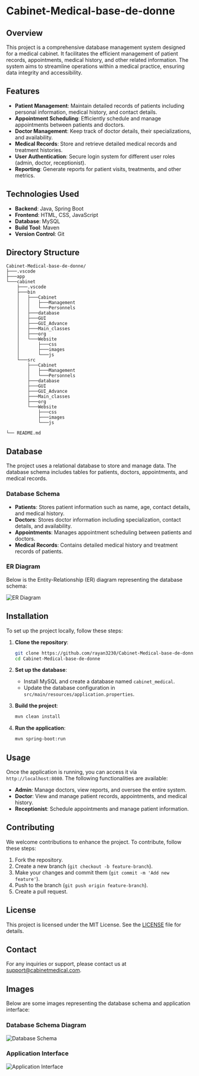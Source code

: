# Cabinet-Medical-base-de-donne

## Overview
This project is a comprehensive database management system designed for a medical cabinet. It facilitates the efficient management of patient records, appointments, medical history, and other related information. The system aims to streamline operations within a medical practice, ensuring data integrity and accessibility.

## Features
- **Patient Management**: Maintain detailed records of patients including personal information, medical history, and contact details.
- **Appointment Scheduling**: Efficiently schedule and manage appointments between patients and doctors.
- **Doctor Management**: Keep track of doctor details, their specializations, and availability.
- **Medical Records**: Store and retrieve detailed medical records and treatment histories.
- **User Authentication**: Secure login system for different user roles (admin, doctor, receptionist).
- **Reporting**: Generate reports for patient visits, treatments, and other metrics.

## Technologies Used
- **Backend**: Java, Spring Boot
- **Frontend**: HTML, CSS, JavaScript
- **Database**: MySQL
- **Build Tool**: Maven
- **Version Control**: Git

## Directory Structure
```
Cabinet-Medical-base-de-donne/
├───.vscode
├───app
└───cabinet
    ├───.vscode
    ├───bin
    │   ├───Cabinet
    │   │   ├───Management
    │   │   └───Personnels
    │   ├───database
    │   ├───GUI
    │   ├───GUI_Advance
    │   ├───Main_classes
    │   ├───org
    │   └───Website
    │       ├───css
    │       ├───images
    │       └───js
    └───src
        ├───Cabinet
        │   ├───Management
        │   └───Personnels
        ├───database
        ├───GUI
        ├───GUI_Advance
        ├───Main_classes
        ├───org
        └───Website
            ├───css
            ├───images
            └───js

└── README.md
```

## Database
The project uses a relational database to store and manage data. The database schema includes tables for patients, doctors, appointments, and medical records.

### Database Schema
- **Patients**: Stores patient information such as name, age, contact details, and medical history.
- **Doctors**: Stores doctor information including specialization, contact details, and availability.
- **Appointments**: Manages appointment scheduling between patients and doctors.
- **Medical Records**: Contains detailed medical history and treatment records of patients.

### ER Diagram
Below is the Entity-Relationship (ER) diagram representing the database schema:

![ER Diagram](path/to/er-diagram.png)

## Installation
To set up the project locally, follow these steps:

1. **Clone the repository**:
    ```bash
    git clone https://github.com/rayan3230/Cabinet-Medical-base-de-donne.git
    cd Cabinet-Medical-base-de-donne
    ```

2. **Set up the database**:
    - Install MySQL and create a database named `cabinet_medical`.
    - Update the database configuration in `src/main/resources/application.properties`.

3. **Build the project**:
    ```bash
    mvn clean install
    ```

4. **Run the application**:
    ```bash
    mvn spring-boot:run
    ```

## Usage
Once the application is running, you can access it via `http://localhost:8080`. The following functionalities are available:

- **Admin**: Manage doctors, view reports, and oversee the entire system.
- **Doctor**: View and manage patient records, appointments, and medical history.
- **Receptionist**: Schedule appointments and manage patient information.

## Contributing
We welcome contributions to enhance the project. To contribute, follow these steps:

1. Fork the repository.
2. Create a new branch (`git checkout -b feature-branch`).
3. Make your changes and commit them (`git commit -m 'Add new feature'`).
4. Push to the branch (`git push origin feature-branch`).
5. Create a pull request.

## License
This project is licensed under the MIT License. See the [LICENSE](LICENSE) file for details.

## Contact
For any inquiries or support, please contact us at support@cabinetmedical.com.

## Images
Below are some images representing the database schema and application interface:

### Database Schema Diagram
![Database Schema](Cabinet-Medical-base-de-donne\cabinet\src\Website\images\database.png)

### Application Interface
![Application Interface](Cabinet-Medical-base-de-donne\cabinet\src\Website\images\dashboard.png)